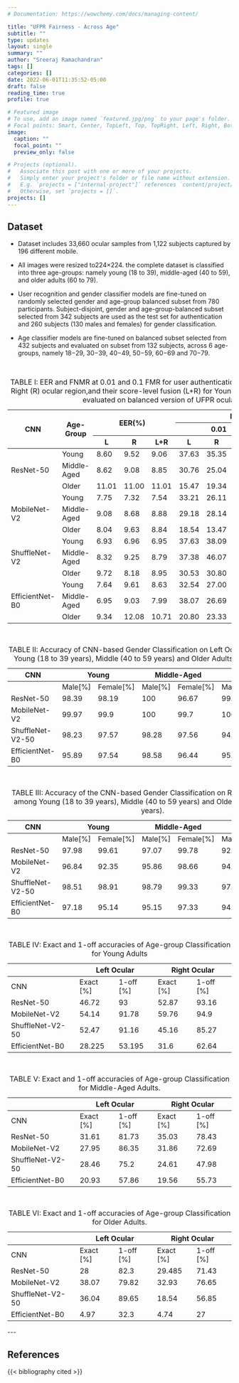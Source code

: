 ```yaml
---
# Documentation: https://wowchemy.com/docs/managing-content/

title: "UFPR Fairness - Across Age"
subtitle: ""
type: updates
layout: single
summary: ""
author: "Sreeraj Ramachandran"
tags: []
categories: []  
date: 2022-06-01T11:35:52-05:00
draft: false
reading_time: true
profile: true

# Featured image
# To use, add an image named `featured.jpg/png` to your page's folder.
# Focal points: Smart, Center, TopLeft, Top, TopRight, Left, Right, BottomLeft, Bottom, BottomRight.
image:
  caption: ""
  focal_point: ""
  preview_only: false

# Projects (optional).
#   Associate this post with one or more of your projects.
#   Simply enter your project's folder or file name without extension.
#   E.g. `projects = ["internal-project"]` references `content/project/deep-learning/index.md`.
#   Otherwise, set `projects = []`.
projects: []
---
```


## Dataset
- Dataset includes 33,660 ocular samples from 1,122 subjects captured by 196 different mobile.

- All images were resized to224×224. the complete dataset is classified into three age-groups: namely young (18 to 39), middle-aged (40 to 59), and older adults (60 to 79).

- User recognition and gender classifier models are fine-tuned on randomly selected gender and age-group balanced subset from 780 participants. Subject-disjoint, gender and age-group-balanced subset selected from 342 subjects are used as the test set for authentication and 260 subjects (130 males and females) for gender classification.

- Age classifier models are fine-tuned on balanced subset selected from 432 subjects and evaluated on subset from 132 subjects, across 6 age-groups, namely 18−29, 30−39, 40−49, 50−59, 60−69 and 70−79.

<br>
<link rel="stylesheet" href="https://cdn.jsdelivr.net/npm/bootstrap@4.0.0/dist/css/bootstrap.min.css" integrity="sha384-Gn5384xqQ1aoWXA+058RXPxPg6fy4IWvTNh0E263XmFcJlSAwiGgFAW/dAiS6JXm" crossorigin="anonymous">


<table class="table text-center">
<caption class="text-center">TABLE I: EER and FNMR at 0.01 and 0.1 FMR for user authentication using CNN models for Left (L), Right (R) ocular region,and their score-level fusion (L+R) for Young, Middle-Aged and Older adults evaluated on balanced version of UFPR ocular datasets.</caption>
<thead>
  <tr>
    <th class="tg-9wq8" rowspan="3">CNN<br></th>
    <th class="tg-9wq8" rowspan="3">Age-Group<br></th>
    <th class="tg-9wq8" colspan="3" rowspan="2">EER(%)&nbsp;&nbsp;</th>
    <th class="tg-9wq8" colspan="6">FNMR(%) @ FMR</th>
  </tr>
  <tr>
    <th class="tg-kyy7" colspan="3">0.01</th>
    <th class="tg-kyy7" colspan="3">0.1</th>
  </tr>
  <tr>
    <th class="tg-c3ow">L</th>
    <th class="tg-c3ow">R</th>
    <th class="tg-c3ow">L+R</th>
    <th class="tg-c3ow">L</th>
    <th class="tg-c3ow">R</th>
    <th class="tg-c3ow">L+R</th>
    <th class="tg-c3ow">L</th>
    <th class="tg-c3ow">R</th>
    <th class="tg-c3ow">L+R</th>
  </tr>
</thead>
<tbody>
  <tr>
    <td class="tg-kyy7" rowspan="3">ResNet-50</td>
    <td class="tg-abip">Young</td>
    <td class="tg-abip">8.60</td>
    <td class="tg-abip">9.52</td>
    <td class="tg-abip">9.06</td>
    <td class="tg-abip">37.63</td>
    <td class="tg-abip">35.35</td>
    <td class="tg-abip">36.49</td>
    <td class="tg-abip">53.74</td>
    <td class="tg-abip">54.03</td>
    <td class="tg-abip">53.89</td>
  </tr>
  <tr>
    <td class="tg-c3ow">Middle-Aged</td>
    <td class="tg-c3ow">8.62</td>
    <td class="tg-c3ow">9.08</td>
    <td class="tg-c3ow">8.85</td>
    <td class="tg-c3ow">30.76</td>
    <td class="tg-c3ow">25.04</td>
    <td class="tg-c3ow">27.9</td>
    <td class="tg-c3ow">52.23</td>
    <td class="tg-c3ow">48.55</td>
    <td class="tg-c3ow">50.39</td>
  </tr>
  <tr>
    <td class="tg-abip">Older</td>
    <td class="tg-abip">11.01</td>
    <td class="tg-abip">11.00</td>
    <td class="tg-abip">11.01</td>
    <td class="tg-abip">15.47</td>
    <td class="tg-abip">19.34</td>
    <td class="tg-abip">17.405</td>
    <td class="tg-abip">30.67</td>
    <td class="tg-abip">30.67</td>
    <td class="tg-abip">30.67</td>
  </tr>
  <tr>
    <td class="tg-9wq8" rowspan="3">MobileNet-V2</td>
    <td class="tg-c3ow">Young</td>
    <td class="tg-c3ow">7.75</td>
    <td class="tg-c3ow">7.32</td>
    <td class="tg-c3ow">7.54</td>
    <td class="tg-c3ow">33.21</td>
    <td class="tg-c3ow">26.11</td>
    <td class="tg-c3ow">29.66</td>
    <td class="tg-c3ow">51.61</td>
    <td class="tg-c3ow">48.28</td>
    <td class="tg-c3ow">49.95</td>
  </tr>
  <tr>
    <td class="tg-abip">Middle-Aged</td>
    <td class="tg-abip">9.08</td>
    <td class="tg-abip">8.68</td>
    <td class="tg-abip">8.88</td>
    <td class="tg-abip">29.18</td>
    <td class="tg-abip">28.14</td>
    <td class="tg-abip">28.66</td>
    <td class="tg-abip">51.17</td>
    <td class="tg-abip">51.31</td>
    <td class="tg-abip">51.24</td>
  </tr>
  <tr>
    <td class="tg-c3ow">Older</td>
    <td class="tg-c3ow">8.04</td>
    <td class="tg-c3ow">9.63</td>
    <td class="tg-c3ow">8.84</td>
    <td class="tg-c3ow">18.54</td>
    <td class="tg-c3ow">13.47</td>
    <td class="tg-c3ow">16.005</td>
    <td class="tg-c3ow">39.47</td>
    <td class="tg-c3ow">36.00</td>
    <td class="tg-c3ow">37.74</td>
  </tr>
  <tr>
    <td class="tg-kyy7" rowspan="3">ShuffleNet-V2</td>
    <td class="tg-abip">Young</td>
    <td class="tg-abip">6.93</td>
    <td class="tg-abip">6.96</td>
    <td class="tg-abip">6.95</td>
    <td class="tg-abip">37.63</td>
    <td class="tg-abip">38.09</td>
    <td class="tg-abip">37.86</td>
    <td class="tg-abip">56.44</td>
    <td class="tg-abip">56.26</td>
    <td class="tg-abip">56.35</td>
  </tr>
  <tr>
    <td class="tg-c3ow">Middle-Aged</td>
    <td class="tg-c3ow">8.32</td>
    <td class="tg-c3ow">9.25</td>
    <td class="tg-c3ow">8.79</td>
    <td class="tg-c3ow">37.38</td>
    <td class="tg-c3ow">46.07</td>
    <td class="tg-c3ow">41.73</td>
    <td class="tg-c3ow">55.08</td>
    <td class="tg-c3ow">61.10</td>
    <td class="tg-c3ow">58.09</td>
  </tr>
  <tr>
    <td class="tg-abip">Older</td>
    <td class="tg-abip">9.72</td>
    <td class="tg-abip">8.18</td>
    <td class="tg-abip">8.95</td>
    <td class="tg-abip">30.53</td>
    <td class="tg-abip">30.80</td>
    <td class="tg-abip">30.67</td>
    <td class="tg-abip">44.93</td>
    <td class="tg-abip">53.47</td>
    <td class="tg-abip">49.20</td>
  </tr>
  <tr>
    <td class="tg-9wq8" rowspan="3">EfficientNet-B0</td>
    <td class="tg-c3ow">Young</td>
    <td class="tg-c3ow">7.64</td>
    <td class="tg-c3ow">9.61</td>
    <td class="tg-c3ow">8.63</td>
    <td class="tg-c3ow">32.54</td>
    <td class="tg-c3ow">27.00</td>
    <td class="tg-c3ow">29.77</td>
    <td class="tg-c3ow">55.40</td>
    <td class="tg-c3ow">48.38</td>
    <td class="tg-c3ow">51.89</td>
  </tr>
  <tr>
    <td class="tg-abip">Middle-Aged</td>
    <td class="tg-abip">6.95</td>
    <td class="tg-abip">9.03</td>
    <td class="tg-abip">7.99</td>
    <td class="tg-abip">38.07</td>
    <td class="tg-abip">26.69</td>
    <td class="tg-abip">32.38</td>
    <td class="tg-abip">49.12</td>
    <td class="tg-abip">49.31</td>
    <td class="tg-abip">49.22</td>
  </tr>
  <tr>
    <td class="tg-c3ow">Older</td>
    <td class="tg-c3ow">9.34</td>
    <td class="tg-c3ow">12.08</td>
    <td class="tg-c3ow">10.71</td>
    <td class="tg-c3ow">20.80</td>
    <td class="tg-c3ow">23.33</td>
    <td class="tg-c3ow">22.065</td>
    <td class="tg-c3ow">39.73</td>
    <td class="tg-c3ow">41.74</td>
    <td class="tg-c3ow">40.74</td>
  </tr>
</tbody>
</table>

<br>

 
<table class="table text-center">
<caption class="text-center">TABLE II: Accuracy of CNN-based Gender Classification on Left Ocular Region among Young (18 to 39 years), Middle (40
to 59 years) and Older Adults (60 to 79 years).
</caption>
<thead>
  <tr>
    <th class="tg-amwm">CNN</th>
    <th class="tg-amwm" colspan="2">Young</th>
    <th class="tg-amwm" colspan="2">Middle-Aged</th>
    <th class="tg-amwm" colspan="2">Older</th>
  </tr>
</thead>
<tbody>
  <tr>
    <td class="tg-amwm"></td>
    <td class="tg-amwm">Male[%]</td>
    <td class="tg-amwm">Female[%]</td>
    <td class="tg-amwm">Male[%]</td>
    <td class="tg-amwm">Female[%]</td>
    <td class="tg-amwm">Male[%]</td>
    <td class="tg-amwm">Female[%]</td>
  </tr>
  <tr>
    <td class="tg-baqh">ResNet-50</td>
    <td class="tg-baqh">98.39</td>
    <td class="tg-baqh">98.19</td>
    <td class="tg-baqh">100</td>
    <td class="tg-baqh">96.67</td>
    <td class="tg-baqh">99.17</td>
    <td class="tg-baqh">98.06</td>
  </tr>
  <tr>
    <td class="tg-baqh">MobileNet-V2</td>
    <td class="tg-baqh">99.97</td>
    <td class="tg-baqh">99.9</td>
    <td class="tg-baqh">100</td>
    <td class="tg-baqh">99.7</td>
    <td class="tg-baqh">100</td>
    <td class="tg-baqh">100</td>
  </tr>
  <tr>
    <td class="tg-baqh">ShuffleNet-V2-50</td>
    <td class="tg-baqh">98.23</td>
    <td class="tg-baqh">97.57</td>
    <td class="tg-baqh">98.28</td>
    <td class="tg-baqh">97.56</td>
    <td class="tg-baqh">94.76</td>
    <td class="tg-baqh">98.89</td>
  </tr>
  <tr>
    <td class="tg-baqh">EfficientNet-B0</td>
    <td class="tg-baqh">95.89</td>
    <td class="tg-baqh">97.54</td>
    <td class="tg-baqh">98.58</td>
    <td class="tg-baqh">96.44</td>
    <td class="tg-baqh">95.23</td>
    <td class="tg-baqh">86.94</td>
  </tr>
</tbody>
</table>

<br>
<table class="table text-center">
<caption class="text-center">TABLE III: Accuracy of the CNN-based Gender Classification on Right Ocular Region among Young (18 to 39 years), Middle
(40 to 59 years) and Older Adults (60 to 79 years).</caption>
<thead>
  <tr>
    <th class="tg-7btt">CNN</th>
    <th class="tg-7btt" colspan="2">Young</th>
    <th class="tg-7btt" colspan="2">Middle-Aged</th>
    <th class="tg-7btt" colspan="2">Older</th>
  </tr>
</thead>
<tbody>
  <tr>
    <td class="tg-7btt"></td>
    <td class="tg-7btt">Male[%]</td>
    <td class="tg-7btt">Female[%]</td>
    <td class="tg-7btt">Male[%]</td>
    <td class="tg-7btt">Female[%]</td>
    <td class="tg-7btt">Male[%]</td>
    <td class="tg-7btt">Female[%]</td>
  </tr>
  <tr>
    <td class="tg-c3ow">ResNet-50</td>
    <td class="tg-c3ow">97.98</td>
    <td class="tg-c3ow">99.61</td>
    <td class="tg-c3ow">97.07</td>
    <td class="tg-c3ow">99.78</td>
    <td class="tg-c3ow">92.86</td>
    <td class="tg-c3ow">98.61</td>
  </tr>
  <tr>
    <td class="tg-c3ow">MobileNet-V2</td>
    <td class="tg-c3ow">96.84</td>
    <td class="tg-c3ow">92.35</td>
    <td class="tg-c3ow">95.86</td>
    <td class="tg-c3ow">98.66</td>
    <td class="tg-c3ow">94.76</td>
    <td class="tg-c3ow">97.5</td>
  </tr>
  <tr>
    <td class="tg-c3ow">ShuffleNet-V2-50</td>
    <td class="tg-c3ow">98.51</td>
    <td class="tg-c3ow">98.91</td>
    <td class="tg-c3ow">98.79</td>
    <td class="tg-c3ow">99.33</td>
    <td class="tg-c3ow">97.38</td>
    <td class="tg-c3ow">98.61</td>
  </tr>
  <tr>
    <td class="tg-c3ow">EfficientNet-B0</td>
    <td class="tg-c3ow">97.18</td>
    <td class="tg-c3ow">95.14</td>
    <td class="tg-c3ow">95.15</td>
    <td class="tg-c3ow">97.33</td>
    <td class="tg-c3ow">94.52</td>
    <td class="tg-c3ow">90</td>
  </tr>
</tbody>
</table>
<br>
<table class="table text-center">
<caption class="text-center">TABLE IV: Exact and 1-off accuracies of Age-group Classification for Young Adults</caption>
<thead>
  <tr>
    <th class="tg-baqh"></th>
    <th class="tg-amwm" colspan="2">Left Ocular</th>
    <th class="tg-amwm" colspan="2">Right Ocular</th>
  </tr>
</thead>
<tbody>
  <tr>
    <td class="tg-7btt">CNN</td>
    <td class="tg-7btt">Exact [%] </td>
    <td class="tg-7btt">1-off [%]</td>
    <td class="tg-amwm">Exact [%] </td>
    <td class="tg-amwm">1-off [%]</td>
  </tr>
  <tr>
    <td class="tg-c3ow">ResNet-50</td>
    <td class="tg-c3ow">46.72</td>
    <td class="tg-c3ow">93</td>
    <td class="tg-baqh">52.87</td>
    <td class="tg-baqh">93.16</td>
  </tr>
  <tr>
    <td class="tg-baqh">MobileNet-V2</td>
    <td class="tg-baqh">54.14</td>
    <td class="tg-baqh">91.78</td>
    <td class="tg-baqh">59.76</td>
    <td class="tg-baqh">94.9</td>
  </tr>
  <tr>
    <td class="tg-baqh">ShuffleNet-V2-50</td>
    <td class="tg-baqh">52.47</td>
    <td class="tg-baqh">91.16</td>
    <td class="tg-baqh">45.16</td>
    <td class="tg-baqh">85.27</td>
  </tr>
  <tr>
    <td class="tg-c3ow">EfficientNet-B0</td>
    <td class="tg-c3ow">28.225</td>
    <td class="tg-c3ow">53.195</td>
    <td class="tg-baqh">31.6</td>
    <td class="tg-baqh">62.64</td>
  </tr>
</tbody>
</table>

<br>
<table class="table text-center">
<caption class="text-center">TABLE V: Exact and 1-off accuracies of Age-group Classification for Middle-Aged Adults.</caption>
<thead>
  <tr>
    <th class="tg-baqh"></th>
    <th class="tg-amwm" colspan="2">Left Ocular</th>
    <th class="tg-amwm" colspan="2">Right Ocular</th>
  </tr>
</thead>
<tbody>
  <tr>
    <td class="tg-7btt">CNN</td>
    <td class="tg-7btt">Exact [%] </td>
    <td class="tg-7btt">1-off [%]</td>
    <td class="tg-amwm">Exact [%] </td>
    <td class="tg-amwm">1-off [%]</td>
  </tr>
  <tr>
    <td class="tg-c3ow">ResNet-50</td>
    <td class="tg-c3ow">31.61</td>
    <td class="tg-c3ow">81.73</td>
    <td class="tg-baqh">35.03</td>
    <td class="tg-baqh">78.43</td>
  </tr>
  <tr>
    <td class="tg-baqh">MobileNet-V2</td>
    <td class="tg-baqh">27.95</td>
    <td class="tg-baqh">86.35</td>
    <td class="tg-baqh">31.86</td>
    <td class="tg-baqh">72.69</td>
  </tr>
  <tr>
    <td class="tg-baqh">ShuffleNet-V2-50</td>
    <td class="tg-baqh">28.46</td>
    <td class="tg-baqh">75.2</td>
    <td class="tg-baqh">24.61</td>
    <td class="tg-baqh">47.98</td>
  </tr>
  <tr>
    <td class="tg-c3ow">EfficientNet-B0</td>
    <td class="tg-c3ow">20.93</td>
    <td class="tg-c3ow">57.86</td>
    <td class="tg-baqh">19.56</td>
    <td class="tg-baqh">55.73</td>
  </tr>
</tbody>
</table>

<br>
<table class="table text-center">
<caption class="text-center">TABLE VI: Exact and 1-off accuracies of Age-group Classification for Older Adults.</caption>
<thead>
  <tr>
    <th class="tg-baqh"></th>
    <th class="tg-amwm" colspan="2">Left Ocular</th>
    <th class="tg-amwm" colspan="2">Right Ocular</th>
  </tr>
</thead>
<tbody>
  <tr>
    <td class="tg-7btt">CNN</td>
    <td class="tg-7btt">Exact [%] </td>
    <td class="tg-7btt">1-off [%]</td>
    <td class="tg-amwm">Exact [%] </td>
    <td class="tg-amwm">1-off [%]</td>
  </tr>
  <tr>
    <td class="tg-c3ow">ResNet-50</td>
    <td class="tg-c3ow">28</td>
    <td class="tg-c3ow">82.3</td>
    <td class="tg-baqh">29.485</td>
    <td class="tg-baqh">71.43</td>
  </tr>
  <tr>
    <td class="tg-baqh">MobileNet-V2</td>
    <td class="tg-baqh">38.07</td>
    <td class="tg-baqh">79.82</td>
    <td class="tg-baqh">32.93</td>
    <td class="tg-baqh">76.65</td>
  </tr>
  <tr>
    <td class="tg-baqh">ShuffleNet-V2-50</td>
    <td class="tg-baqh">36.04</td>
    <td class="tg-baqh">89.65</td>
    <td class="tg-baqh">18.54</td>
    <td class="tg-baqh">56.85</td>
  </tr>
  <tr>
    <td class="tg-c3ow">EfficientNet-B0</td>
    <td class="tg-c3ow">4.97</td>
    <td class="tg-c3ow">32.3</td>
    <td class="tg-baqh">4.74</td>
    <td class="tg-baqh">27</td>
  </tr>
</tbody>
</table>
---

## References

{{< bibliography cited >}}
